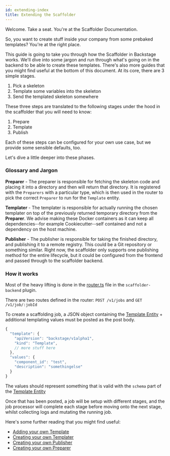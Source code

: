 ```yaml
---
id: extending-index
title: Extending the Scaffolder
---
```


Welcome. Take a seat. You're at the Scaffolder Documentation.

So, you want to create stuff inside your company from some prebaked templates?
You're at the right place.

This guide is going to take you through how the Scaffolder in Backstage works.
We'll dive into some jargon and run through what's going on in the backend to be
able to create these templates. There's also more guides that you might find
useful at the bottom of this document. At its core, there are 3 simple stages.

1. Pick a skeleton
2. Template some variables into the skeleton
3. Send the templated skeleton somewhere

These three steps are translated to the following stages under the hood in the
scaffolder that you will need to know:

1. Prepare
2. Template
3. Publish

Each of these steps can be configured for your own use case, but we provide some
sensible defaults, too.

Let's dive a little deeper into these phases.

### Glossary and Jargon

**Preparer** - The preparer is responsible for fetching the skeleton code and
placing it into a directory and then will return that directory. It is
registered with the `Preparers` with a particular type, which is then used in
the router to pick the correct `Preparer` to run for the `Template` entity.

**Templater** - The templater is responsible for actually running the chosen
templater on top of the previously returned temporary directory from the
**Preparer**. We advise making these Docker containers as it can keep all
dependencies--for example Cookiecutter--self contained and not a dependency on
the host machine.

**Publisher** - The publisher is responsible for taking the finished directory,
and publishing it to a remote registry. This could be a Git repository or
something similar. Right now, the scaffolder only supports one publishing method
for the entire lifecycle, but it could be configured from the frontend and
passed through to the scaffolder backend.

### How it works

Most of the heavy lifting is done in the
[router.ts](https://github.com/spotify/backstage/blob/master/plugins/scaffolder-backend/src/service/router.ts#L93)
file in the `scaffolder-backend` plugin.

There are two routes defined in the router: `POST /v1/jobs` and
`GET /v1/job/:jobId`

To create a scaffolding job, a JSON object containing the
[Template Entity](../../software-catalog/descriptor-format.md#kind-template) +
additional templating values must be posted as the post body.

```js
{
  "template": {
    "apiVersion": "backstage/v1alpha1",
    "kind": "Template",
    // more stuff here
  },
  "values": {
    "component_id": "test",
    "description": "somethingelse"
  }
}
```

The values should represent something that is valid with the `schema` part of
the [Template Entity](../../software-catalog/descriptor-format.md#kind-template)

Once that has been posted, a job will be setup with different stages, and the
job processor will complete each stage before moving onto the next stage, whilst
collecting logs and mutating the running job.

Here's some further reading that you might find useful:

- [Adding your own Template](../adding-templates.md)
- [Creating your own Templater](./create-your-own-templater.md)
- [Creating your own Publisher](./create-your-own-publisher.md)
- [Creating your own Preparer](./create-your-own-preparer.md)

